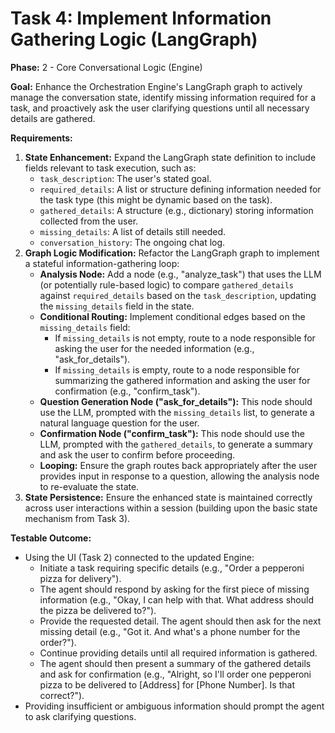 # Task 4: Implement Information Gathering Logic (LangGraph)

**Phase:** 2 - Core Conversational Logic (Engine)

**Goal:** Enhance the Orchestration Engine's LangGraph graph to actively manage the conversation state, identify missing information required for a task, and proactively ask the user clarifying questions until all necessary details are gathered.

**Requirements:**

1.  **State Enhancement:** Expand the LangGraph state definition to include fields relevant to task execution, such as:
    *   `task_description`: The user's stated goal.
    *   `required_details`: A list or structure defining information needed for the task type (this might be dynamic based on the task).
    *   `gathered_details`: A structure (e.g., dictionary) storing information collected from the user.
    *   `missing_details`: A list of details still needed.
    *   `conversation_history`: The ongoing chat log.
2.  **Graph Logic Modification:** Refactor the LangGraph graph to implement a stateful information-gathering loop:
    *   **Analysis Node:** Add a node (e.g., "analyze_task") that uses the LLM (or potentially rule-based logic) to compare `gathered_details` against `required_details` based on the `task_description`, updating the `missing_details` field in the state.
    *   **Conditional Routing:** Implement conditional edges based on the `missing_details` field:
        *   If `missing_details` is not empty, route to a node responsible for asking the user for the needed information (e.g., "ask_for_details").
        *   If `missing_details` is empty, route to a node responsible for summarizing the gathered information and asking the user for confirmation (e.g., "confirm_task").
    *   **Question Generation Node ("ask_for_details"):** This node should use the LLM, prompted with the `missing_details` list, to generate a natural language question for the user.
    *   **Confirmation Node ("confirm_task"):** This node should use the LLM, prompted with the `gathered_details`, to generate a summary and ask the user to confirm before proceeding.
    *   **Looping:** Ensure the graph routes back appropriately after the user provides input in response to a question, allowing the analysis node to re-evaluate the state.
3.  **State Persistence:** Ensure the enhanced state is maintained correctly across user interactions within a session (building upon the basic state mechanism from Task 3).

**Testable Outcome:**

*   Using the UI (Task 2) connected to the updated Engine:
    *   Initiate a task requiring specific details (e.g., "Order a pepperoni pizza for delivery").
    *   The agent should respond by asking for the first piece of missing information (e.g., "Okay, I can help with that. What address should the pizza be delivered to?").
    *   Provide the requested detail. The agent should then ask for the next missing detail (e.g., "Got it. And what's a phone number for the order?").
    *   Continue providing details until all required information is gathered.
    *   The agent should then present a summary of the gathered details and ask for confirmation (e.g., "Alright, so I'll order one pepperoni pizza to be delivered to [Address] for [Phone Number]. Is that correct?").
*   Providing insufficient or ambiguous information should prompt the agent to ask clarifying questions.
